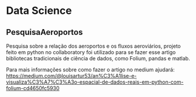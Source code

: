 # Data Science
## PesquisaAeroportos

Pesquisa sobre a relação dos aeroportos e os fluxos aeroviários, projeto feito em python no collaboratory foi utilizado para se fazer esse artigo bibliotecas tradicionais de ciência de dados, como Folium, pandas e matlab.

Para mais informações sobre como fazer o artigo no medium ajudará:
https://medium.com/@louisartur53/an%C3%A1lise-e-visualiza%C3%A7%C3%A3o-espacial-de-dados-reais-em-python-com-folium-cd4650fc5930
